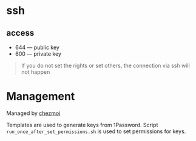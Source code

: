 # ssh

## access
* 644 — public key
* 600 — private key

> If you do not set the rights or set others, the connection via ssh will not happen

# Management

Managed by [chezmoi](https://github.com/twpayne/chezmoi)

Templates are used to generate keys from 1Password. Script `run_once_after_set_permissions.sh` is used to set permissions for keys.